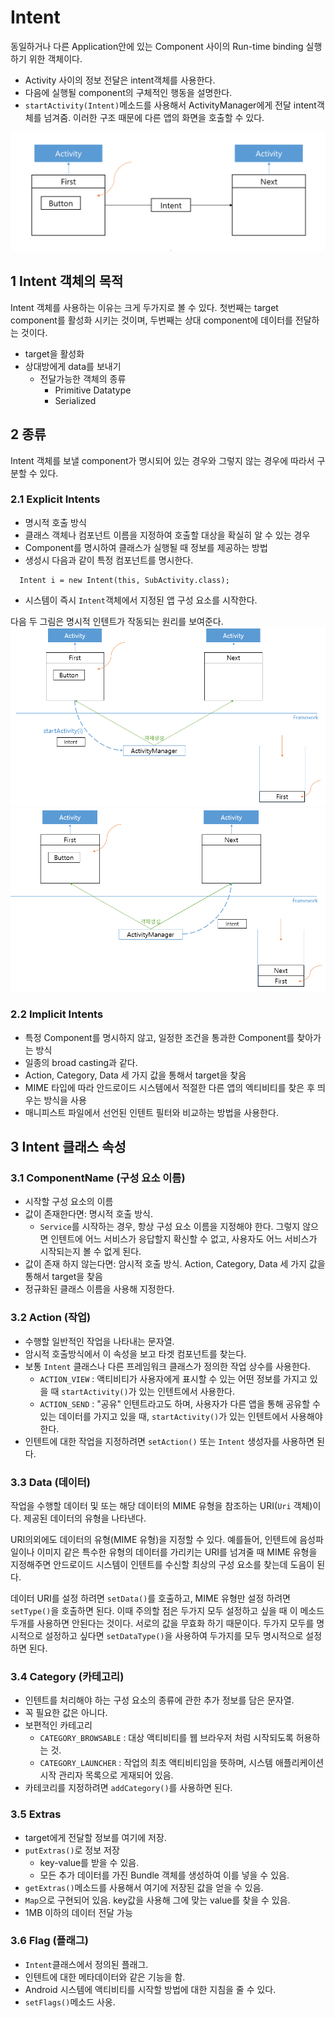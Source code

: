 # Intent
동일하거나 다른 Application안에 있는 Component 사이의 Run-time binding 실행하기 위한 객체이다.
- Activity 사이의 정보 전달은 intent객체를 사용한다.
- 다음에 실행될 component의 구체적인 행동을 설명한다.
- `startActivity(Intent)`메소드를 사용해서 ActivityManager에게 전달 intent객체를 넘겨줌. 이러한 구조 때문에 다른 앱의 화면을 호출할 수 있다.  

![img1](https://github.com/puzzlepcs/TIL/blob/master/android/img/intent01.PNG)

## 1 Intent 객체의 목적
Intent 객체를 사용하는 이유는 크게 두가지로 볼 수 있다. 첫번째는 target component를 활성화 시키는 것이며, 두번째는 상대 component에 데이터를 전달하는 것이다.
- target을 활성화
- 상대방에게 data를 보내기
  - 전달가능한 객체의 종류
    - Primitive Datatype
    - Serialized

## 2 종류
Intent 객체를 보낼 component가 명시되어 있는 경우와 그렇지 않는 경우에 따라서 구분할 수 있다.
### 2.1 Explicit Intents

  - 명시적 호출 방식
  - 클래스 객체나 컴포넌트 이름을 지정하여 호출할 대상을 확실히 알 수 있는 경우
  - Component를 명시하여 클래스가 실행될 때 정보를 제공하는 방법
  - 생성시 다음과 같이 특정 컴포넌트를 명시한다.
  ```
    Intent i = new Intent(this, SubActivity.class);
  ```
  - 시스템이 즉시 `Intent`객체에서 지정된 앱 구성 요소를 시작한다.  

다음 두 그림은 명시적 인텐트가 작동되는 원리를 보여준다.   
![img2](https://github.com/puzzlepcs/TIL/blob/master/android/img/intent02.PNG)
![img3](https://github.com/puzzlepcs/TIL/blob/master/android/img/intent03.PNG)

### 2.2 Implicit Intents
  - 특정 Component를 명시하지 않고, 일정한 조건을 통과한 Component를 찾아가는 방식
  - 일종의 broad casting과 같다.
  - Action, Category, Data 세 가지 값을 통해서 target을 찾음
  - MIME 타입에 따라 안드로이드 시스템에서 적절한 다른 앱의 엑티비티를 찾은 후 띄우는 방식을 사용
  - 매니피스트 파일에서 선언된 인텐트 필터와 비교하는 방법을 사용한다.


## 3 Intent 클래스 속성
### 3.1 ComponentName (구성 요소 이름)
  - 시작할 구성 요소의 이름
  - 값이 존재한다면: 명시적 호출 방식.
    - `Service`를 시작하는 경우, 항상 구성 요소 이름을 지정해야 한다. 그렇지 않으면 인텐트에 어느 서비스가 응답할지 확신할 수 없고, 사용자도 어느 서비스가 시작되는지 볼 수 없게 된다.
  - 값이 존재 하지 않는다면: 암시적 호출 방식. Action, Category, Data 세 가지 값을 통해서 target을 찾음
  - 정규화된 클래스 이름을 사용해 지정한다.

### 3.2 Action (작업)
- 수행할 일반적인 작업을 나타내는 문자열.
- 암시적 호출방식에서 이 속성을 보고 타겟 컴포넌트를 찾는다.
- 보통 `Intent` 클래스나 다른 프레임워크 클래스가 정의한 작업 상수를 사용한다.
  - `ACTION_VIEW` : 액티비티가 사용자에게 표시할 수 있는 어떤 정보를 가지고 있을 때 `startActivity()`가 있는 인텐트에서 사용한다.
  - `ACTION_SEND` : "공유" 인텐트라고도 하며, 사용자가 다른 앱을 통해 공유할 수 있는 데이터를 가지고 있을 때, `startActivity()`가 있는 인텐트에서 사용해야 한다.
- 인텐트에 대한 작업을 지정하려면 `setAction()` 또는 `Intent` 생성자를 사용하면 된다.

### 3.3 Data (데이터)
작업을 수행할 데이터 및 또는 해당 데이터의 MIME 유형을 참조하는 URI(`Uri` 객체)이다. 제공된 데이터의 유형을 나타낸다.  

URI의외에도 데이터의 유형(MIME 유형)을 지정할 수 있다. 예를들어, 인텐트에 음성파일이나 이미지 같은 특수한 유형의 데이터를 가리키는 URI를 넘겨줄 때 MIME 유형을 지정해주면 안드로이드 시스템이 인텐트를 수신할 최상의 구성 요소를 찾는데 도음이 된다.

데이터 URI를 설정 하려면 `setData()`를 호출하고, MIME 유형만 설정 하려면 `setType()`을 호출하면 된다. 이때 주의할 점은 두가지 모두 설정하고 싶을 때 이 메소드 두개를 사용하면 안된다는 것이다. 서로의 값을 무효화 하기 때문이다. 두가지 모두를 명시적으로 설정하고 싶다면 `setDataType()`을 사용하여 두가지를 모두 명시적으로 설정하면 된다.

### 3.4 Category (카테고리)
- 인텐트를 처리해야 하는 구성 요소의 종류에 관한 추가 정보를 담은 문자열.
- 꼭 필요한 값은 아니다.
- 보편적인 카테고리
  - `CATEGORY_BROWSABLE` : 대상 액티비티를 웹 브라우저 처럼 시작되도록 허용하는 것.
  - `CATEGORY_LAUNCHER` : 작업의 최초 액티비티임을 뜻하며, 시스템 애플리케이션 시작 관리자 목록으로 게재되어 있음.
- 카테코리를 지정하려면 `addCategory()`를 사용하면 된다.


### 3.5 Extras
  - target에게 전달할 정보를 여기에 저장.
  - `putExtras()`로 정보 저장
    - key-value를 받을 수 있음.
    - 모든 추가 데이터를 가진 Bundle 객체를 생성하여 이를 넣을 수 있음.
  - `getExtras()`메소드를 사용해서 여기에 저장된 값을 얻을 수 있음.
  - `Map`으로 구현되어 있음. key값을 사용해 그에 맞는 value를 찾을 수 있음.
  - 1MB 이하의 데이터 전달 가능

### 3.6 Flag (플래그)
- `Intent`클래스에서 정의된 플래그.
- 인텐트에 대한 메타데이터와 같은 기능을 함.
- Android 시스템에 액티비티를 시작할 방법에 대한 지침을 줄 수 있다.
- `setFlags()`메소드 사옹.
